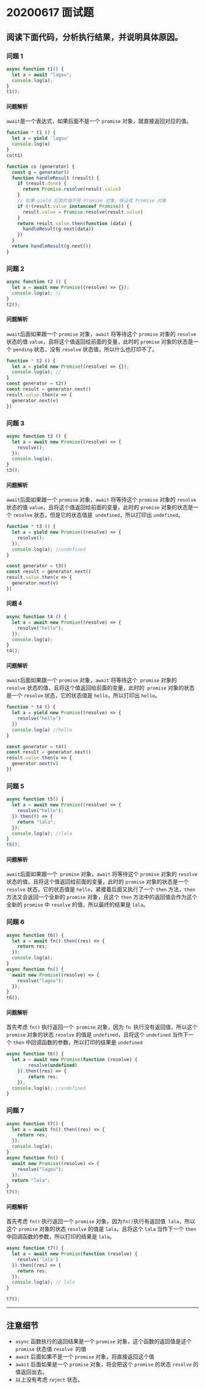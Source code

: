 # 20200617 面试题

## 阅读下面代码，分析执行结果，并说明具体原因。

### 问题 1

```js
async function t1() {
  let a = await "lagou";
  console.log(a);
}
t1();
```

#### 问题解析

`await`是一个表达式，如果后面不是一个 `promise` 对象，就直接返回对应的值。

```js
function * t1 () {
  let a = yield 'lagou'
  console.log(a)
}
co(t1)

function co (generator) {
  const g = generator()
  function handleResult (result) {
    if (result.done) {
      return Promise.resolve(result.value)
    }
    // 如果 yield 后面的值不是 Promise 对象，保证成 Promise 对象
    if (!(result.value instanceof Promise)) {
      result.value = Promise.resolve(result.value)
    }
    return result.value.then(function (data) {
      handleResult(g.next(data))
    })
  }
  return handleResult(g.next())
}
```



### 问题 2

```js
async function t2 () {
  let a = await new Promise((resolve) => {});
  console.log(a); //
}
t2();
```

#### 问题解析

`await`后面如果跟一个 `promise` 对象，`await` 将等待这个 `promise` 对象的 `resolve` 状态的值 `value`，且将这个值返回给前面的变量，此时的 `promise` 对象的状态是一个 `pending` 状态，没有 `resolve` 状态值，所以什么也打印不了。

```js
function * t2 () {
  let a = yield new Promise((resolve) => {});
  console.log(a); //
}
const generator = t2()
const result = generator.next()
result.value.then(v => {
  generator.next(v)
})
```



### 问题 3

```js
async function t3 () {
  let a = await new Promise((resolve) => {
    resolve();
  });
  console.log(a); 
}
t3();
```

#### 问题解析

`await`后面如果跟一个 `promise` 对象，`await` 将等待这个 `promise` 对象的 `resolve` 状态的值 `value`，且将这个值返回给前面的变量，此时的 `promise` 对象的状态是一个 `resolve` 状态，但是它的状态值是` undefined`，所以打印出 `undefined`。

```js
function * t3 () {
  let a = yield new Promise((resolve) => {
    resolve();
  });
  console.log(a); //undefined
}

const generator = t3()
const result = generator.next()
result.value.then(v => {
  generator.next(v)
})
```

#### 问题 4

```js
async function t4 () {
  let a = await new Promise((resolve) => {
    resolve("hello");
  });
  console.log(a); 
}
t4();
```

#### 问题解析

`await`后面如果跟一个 `promise` 对象，`await` 将等待这个` promise` 对象的` resolve` 状态的值，且将这个值返回给前面的变量，此时的` promise` 对象的状态是一个 `resolve` 状态，它的状态值是 `hello`，所以打印出 `hello`。

```js
function * t4 () {
  let a = yield new Promise((resolve) => {
    resolve("hello")
  })
  console.log(a) //hello
}

const generator = t4()
const result = generator.next()
result.value.then(v => {
  generator.next(v)
})
```



### 问题 5

```js
async function t5() {
  let a = await new Promise((resolve) => {
    resolve("hello");
  }).then(() => {
    return "lala";
  });
  console.log(a); //lala
}
t5();
```

#### 问题解析

`await`后面如果跟一个` promise` 对象，`await` 将等待这个 `promise` 对象的 `resolve` 状态的值，且将这个值返回给前面的变量，此时的 `promise` 对象的状态是一个 `resolve` 状态，它的状态值是 `hello`，紧接着后面又执行了一个 `then` 方法，`then` 方法又会返回一个全新的 `promise` 对象，且这个 `then` 方法中的返回值会作为这个全新的 `promise` 中 `resolve` 的值，所以最终的结果是 `lala`。

### 问题 6

```js
async function t6() {
  let a = await fn().then((res) => {
    return res;
  });
  console.log(a); 
}
async function fn() {
  await new Promise((resolve) => {
    resolve("lagou");
  });
}
t6();
```

#### 问题解析

首先考虑 `fn()` 执行返回一个` promise` 对象，因为 `fn `执行没有返回值，所以这个 `promise` 对象的状态 `resolve` 的值是 `undefined`，且将这个 `undefined` 当作下一个 `then` 中回调函数的参数，所以打印的结果是 `undefined`

```js
async function t6() {
  let a = await new Promise(function (resolve) {
    	resolve(undefined)
  	}).then((res) => {
    	return res;
  	});
  console.log(a); //undefined
}
```



### 问题 7

```js
async function t7() {
  let a = await fn().then((res) => {
    return res;
  });
  console.log(a);
}
async function fn() {
  await new Promise((resolve) => {
    resolve("lagou");
  });
  return "lala";
}
t7();
```

#### 问题解析

首先考虑 `fn()` 执行返回一个 `promise` 对象，因为`fn()`执行有返回值` lala`，所以这个 `promise` 对象的状态 `resolve` 的值是 `lala`，且将这个 `lala` 当作下一个 `then` 中回调函数的参数，所以打印的结果是 `lala`。



```js
async function t7() {
  let a = await new Promise(function (resolve) {
    resolve('lala')
  }).then((res) => {
    return res;
  });
  console.log(a); // lala
}

t7();
```



---

## 注意细节

- `async` 函数执行的返回结果是一个 `promise` 对象，这个函数的返回值是这个 `promise` 状态值 `resolve `的值
- `await` 后面如果不是一个 `promise` 对象，将直接返回这个值
- `await` 后面如果是一个 `promise` 对象，将会把这个 `promise` 的状态 `resolve` 的值返回出去。
- 以上没有考虑 `reject` 状态。
